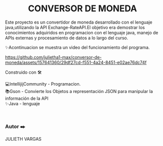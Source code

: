<h1 align="center">CONVERSOR DE MONEDA</h1>
<P>Este proyecto es un convertidor de moneda desarrollado con el lenguaje java,utilizando la API Exchange-RateAPI.El objetivo era demostrar los conocimientos adquiridos en programacion con el lenguaje java, manejo de APIs externas y procesamiento de datos a lo largo del curso.  </P>

<P>✨Acontinuacion se muestra un video del funcionamiento del programa.</P>

https://github.com/julietha1-max/conversor-de-moneda/assets/157641360/29df27cd-f551-4a24-8451-e02ae76dc74f

<p>Construido con 🛠️ </p>
<p>💻IntellijijCommunity - Programacion.<br>
   📚Gson - Convierte los Objetos a representación JSON para manipular la información de la API <br>
   ✨Java - lenguaje </p><br>

   <h3>Autor ✒️</h3>
   <p>JULIETH VARGAS</p>

